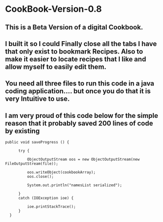 # CookBook-Version-0.8

## This is a Beta Version of a digital Cookbook. 

## I built it so I could Finally close all the tabs I have that only exist to bookmark Recipes. Also to make it easier to locate recipes that I like and allow myself to easily edit them.

## You need all three files to run this code in a java coding application.... but once you do that it is very Intuitive to use.

## 	I am very proud of this code below for the simple reason that it probably saved 200 lines of code by existing

    public void saveProgress () {

		  try { 

			  ObjectOutputStream oos = new ObjectOutputStream(new FileOutputStream(file)); 
 
			  oos.writeObject(cookbookArray); 
			  oos.close(); 

			  System.out.println("namesList serialized"); 
	
		  } 
		  catch (IOException ioe) { 
		
			  ioe.printStackTrace(); 
		  }
	  }
